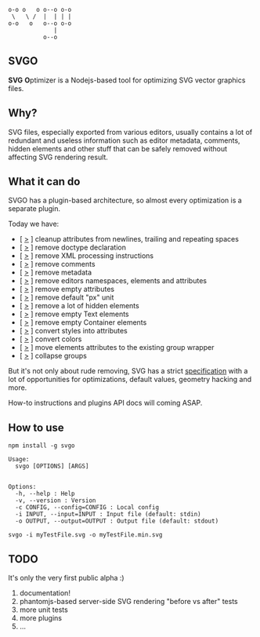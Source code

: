 ```
o-o o   o o--o o-o
 \   \ /  |  | | |
o-o   o   o--o o-o
             | 
          o--o
```

## SVGO

**SVG** **O**ptimizer is a Nodejs-based tool for optimizing SVG vector graphics files.

## Why?

SVG files, especially exported from various editors, usually contains a lot of redundant and useless information such as editor metadata, comments, hidden elements and other stuff that can be safely removed without affecting SVG rendering result.

## What it can do

SVGO has a plugin-based architecture, so almost every optimization is a separate plugin.

Today we have:

* [ [>](svgo/tree/master/plugins/cleanupAttrs.js) ] cleanup attributes from newlines, trailing and repeating spaces
* [ [>](svgo/tree/master/plugins/removeDoctype.js) ] remove doctype declaration
* [ [>](svgo/tree/master/plugins/removeXMLProcInst.js) ] remove XML processing instructions
* [ [>](svgo/tree/master/plugins/removeComments.js) ] remove comments
* [ [>](svgo/tree/master/plugins/removeMetadata.js) ] remove metadata
* [ [>](svgo/tree/master/plugins/removeEditorsNSData.js) ] remove editors namespaces, elements and attributes
* [ [>](svgo/tree/master/plugins/removeEmptyAttrs.js) ] remove empty attributes
* [ [>](svgo/tree/master/plugins/removeDefaultPx.js) ] remove default "px" unit
* [ [>](svgo/tree/master/plugins/removeHiddenElems.js) ] remove a lot of hidden elements
* [ [>](svgo/tree/master/plugins/removeEmptyText.js) ] remove empty Text elements
* [ [>](svgo/tree/master/plugins/removeEmptyContainers.js) ] remove empty Container elements
* [ [>](svgo/tree/master/plugins/convertStyleToAttrs.js) ] convert styles into attributes
* [ [>](svgo/tree/master/plugins/convertColors.js) ] convert colors
* [ [>](svgo/tree/master/plugins/moveElemsAttrsToGroup.js) ] move elements attributes to the existing group wrapper
* [ [>](svgo/tree/master/plugins/collapseGroups.js) ] collapse groups

But it's not only about rude removing, SVG has a strict [specification](http://www.w3.org/TR/SVG/expanded-toc.html) with a lot of opportunities for optimizations, default values, geometry hacking and more.

How-to instructions and plugins API docs will coming ASAP.


## How to use

```
npm install -g svgo
```

```
Usage:
  svgo [OPTIONS] [ARGS]


Options:
  -h, --help : Help
  -v, --version : Version
  -c CONFIG, --config=CONFIG : Local config
  -i INPUT, --input=INPUT : Input file (default: stdin)
  -o OUTPUT, --output=OUTPUT : Output file (default: stdout)
```

```
svgo -i myTestFile.svg -o myTestFile.min.svg
```

## TODO
It's only the very first public alpha :)

1. documentation!
2. phantomjs-based server-side SVG rendering "before vs after" tests
3. more unit tests
4. more plugins
5. …